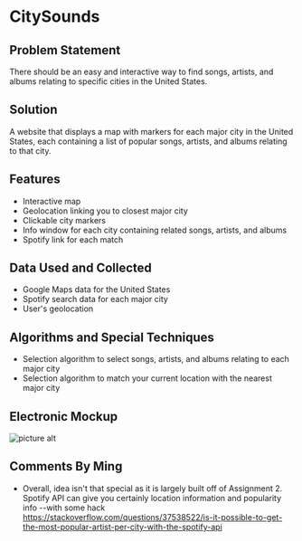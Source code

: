 # CitySounds

## Problem Statement
There should be an easy and interactive way to find songs, artists, and albums relating to specific cities in the United States.

## Solution
A website that displays a map with markers for each major city in the United States, each containing a list of popular songs, artists, and albums relating to that city. 

## Features
* Interactive map
* Geolocation linking you to closest major city
* Clickable city markers
* Info window for each city containing related songs, artists, and albums
* Spotify link for each match

## Data Used and Collected
* Google Maps data for the United States
* Spotify search data for each major city
* User's geolocation

## Algorithms and Special Techniques
* Selection algorithm to select songs, artists, and albums relating to each major city
* Selection algorithm to match your current location with the nearest major city

## Electronic Mockup
![picture alt](https://github.com/tuftsdev/comp20-f2018-team4/blob/master/mockup.jpg "CitySounds Electronic Mockup")

## Comments By Ming
* Overall, idea isn't that special as it is largely built off of Assignment 2.  Spotify API can give you certainly location information and popularity info --with some hack https://stackoverflow.com/questions/37538522/is-it-possible-to-get-the-most-popular-artist-per-city-with-the-spotify-api
